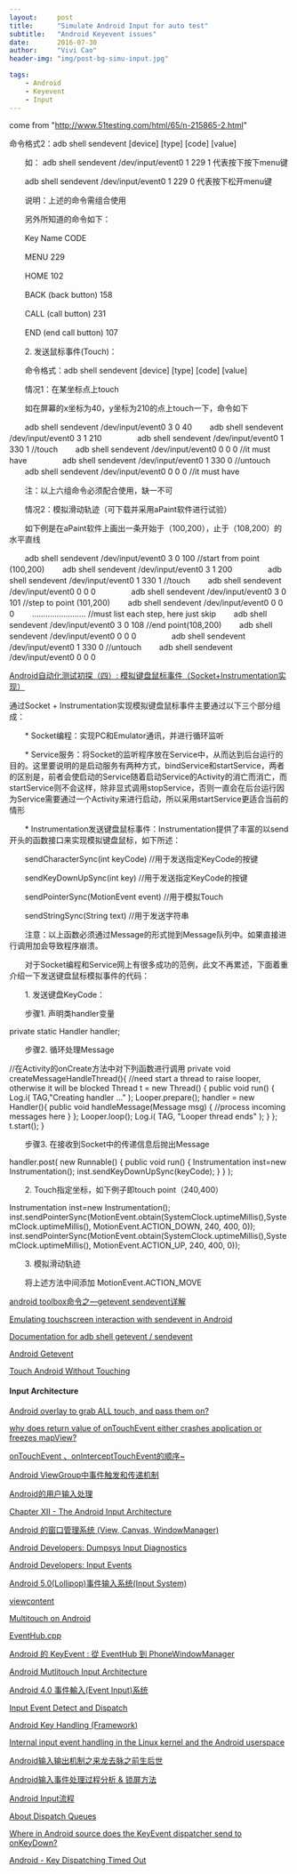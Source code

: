 ```yaml
---
layout:     post
title:      "Simulate Android Input for auto test"
subtitle:   "Android Keyevent issues"
date:       2016-07-30
author:     "Vivi Cao"
header-img: "img/post-bg-simu-input.jpg"

tags:
    - Android
    - Keyevent
    - Input
---
```


come from "http://www.51testing.com/html/65/n-215865-2.html"

命令格式2：adb shell sendevent [device] [type] [code] [value]

　　如： adb shell sendevent /dev/input/event0 1 229 1 代表按下按下menu键

　　adb shell sendevent /dev/input/event0 1 229 0 代表按下松开menu键

　　说明：上述的命令需组合使用

　　另外所知道的命令如下：

　　Key Name                        CODE

　　MENU                                 229

　　HOME                                 102

　　BACK (back button)            158

　　CALL (call button)               231

　　END (end call button)         107

　　2. 发送鼠标事件(Touch)：

　　命令格式：adb shell sendevent [device] [type] [code] [value]

　　情况1：在某坐标点上touch

　　如在屏幕的x坐标为40，y坐标为210的点上touch一下，命令如下

　　adb shell sendevent /dev/input/event0 3 0 40
　　adb shell sendevent /dev/input/event0 3 1 210
　　
　　adb shell sendevent /dev/input/event0 1 330 1 //touch
　　adb shell sendevent /dev/input/event0 0 0 0       //it must have
　　
　　adb shell sendevent /dev/input/event0 1 330 0 //untouch
　　adb shell sendevent /dev/input/event0 0 0 0 //it must have

　　注：以上六组命令必须配合使用，缺一不可

　　情况2：模拟滑动轨迹（可下载并采用aPaint软件进行试验）

　　如下例是在aPaint软件上画出一条开始于（100,200），止于（108,200）的水平直线

　　adb shell sendevent /dev/input/event0 3 0 100 //start from point (100,200)
　　adb shell sendevent /dev/input/event0 3 1 200
　　
　　adb shell sendevent /dev/input/event0 1 330 1 //touch
　　adb shell sendevent /dev/input/event0 0 0 0
　　
　　adb shell sendevent /dev/input/event0 3 0 101 //step to point (101,200)
　　adb shell sendevent /dev/input/event0 0 0 0
　　……………………                                                  //must list each step, here just skip
　　adb shell sendevent /dev/input/event0 3 0 108 //end point(108,200)
　　adb shell sendevent /dev/input/event0 0 0 0
　　
　　adb shell sendevent /dev/input/event0 1 330 0 //untouch
　　adb shell sendevent /dev/input/event0 0 0 0


[Android自动化测试初探（四）: 模拟键盘鼠标事件（Socket+Instrumentation实现）](http://www.51testing.com/html/14/n-215814.html)

通过Socket + Instrumentation实现模拟键盘鼠标事件主要通过以下三个部分组成：

　　*   Socket编程：实现PC和Emulator通讯，并进行循环监听

　　*   Service服务：将Socket的监听程序放在Service中，从而达到后台运行的目的。这里要说明的是启动服务有两种方式，bindService和startService，两者的区别是，前者会使启动的Service随着启动Service的Activity的消亡而消亡，而startService则不会这样，除非显式调用stopService，否则一直会在后台运行因为Service需要通过一个Activity来进行启动，所以采用startService更适合当前的情形

　　*   Instrumentation发送键盘鼠标事件：Instrumentation提供了丰富的以send开头的函数接口来实现模拟键盘鼠标，如下所述：

　　sendCharacterSync(int keyCode)            //用于发送指定KeyCode的按键

　　sendKeyDownUpSync(int key)                //用于发送指定KeyCode的按键

　　sendPointerSync(MotionEvent event)     //用于模拟Touch

　　sendStringSync(String text)                   //用于发送字符串

　　注意：以上函数必须通过Message的形式抛到Message队列中。如果直接进行调用加会导致程序崩溃。

　　对于Socket编程和Service网上有很多成功的范例，此文不再累述，下面着重介绍一下发送键盘鼠标模拟事件的代码：

　　1.  发送键盘KeyCode：

　　步骤1. 声明类handler变量

private static Handler handler;

　　步骤2. 循环处理Message

//在Activity的onCreate方法中对下列函数进行调用
private void createMessageHandleThread(){
    //need start a thread to raise looper, otherwise it will be blocked
        Thread t = new Thread() {
            public void run() {
                Log.i( TAG,"Creating handler ..." );
                Looper.prepare();
                handler = new Handler(){
                    public void handleMessage(Message msg) {
                           //process incoming messages here
                    }
                };
                Looper.loop();
                Log.i( TAG, "Looper thread ends" );
            }
        };
        t.start();
}

　　步骤3. 在接收到Socket中的传递信息后抛出Message

handler.post( new Runnable() {
            public void run() {
Instrumentation inst=new Instrumentation();
inst.sendKeyDownUpSync(keyCode);
}
} );

　　2. Touch指定坐标，如下例子即touch point（240,400）

Instrumentation inst=new Instrumentation();
inst.sendPointerSync(MotionEvent.obtain(SystemClock.uptimeMillis(),SystemClock.uptimeMillis(), MotionEvent.ACTION_DOWN, 240, 400, 0));
inst.sendPointerSync(MotionEvent.obtain(SystemClock.uptimeMillis(),SystemClock.uptimeMillis(), MotionEvent.ACTION_UP, 240, 400, 0));

　　3. 模拟滑动轨迹

　　将上述方法中间添加 MotionEvent.ACTION_MOVE



[android toolbox命令之—getevent sendevent详解](http://mengren425.lofter.com/post/1cc9ec41_51eb071)

[Emulating touchscreen interaction with sendevent in Android ](http://ktnr74.blogspot.hk/2013/06/emulating-touchscreen-interaction-with.html)

[Documentation for adb shell getevent / sendevent](http://android.stackexchange.com/questions/26261/documentation-for-adb-shell-getevent-sendevent)

[Android Getevent](http://source.android.com/devices/input/getevent.html)

[Touch Android Without Touching ](http://www.slideshare.net/SeongJaePark1/touch-android-without-touching-presentation)


#### Input Architecture

[Android overlay to grab ALL touch, and pass them on?](http://stackoverflow.com/questions/9085022/android-overlay-to-grab-all-touch-and-pass-them-on)

[why does return value of onTouchEvent either crashes application or freezes mapView?](http://stackoverflow.com/questions/7713458/why-does-return-value-of-ontouchevent-either-crashes-application-or-freezes-mapv)

[onTouchEvent 、onInterceptTouchEvent的顺序~ ](http://yxwww.iteye.com/blog/1409461)

[Android ViewGroup中事件触发和传递机制 ](http://blog.csdn.net/starfeng11/article/details/7009338)

[Android的用户输入处理](http://www.cnblogs.com/samchen2009/p/3368158.html)

[Chapter XII - The Android Input Architecture](http://newandroidbook.com/Book/Input.html?r)

[Android 的窗口管理系统 (View, Canvas, WindowManager)](http://www.cnblogs.com/samchen2009/p/3367496.html)

[Android Developers: Dumpsys Input Diagnostics](https://source.android.com/devices/input/diagnostics.html)

[Android Developers: Input Events](https://developer.android.com/guide/topics/ui/ui-events.html)

[Android 5.0(Lollipop)事件输入系统(Input System) ](http://blog.csdn.net/jinzhuojun/article/details/41909159)

[viewcontent](http://digitalcommons.calpoly.edu/cgi/viewcontent.cgi?article=1568&context=theses)

[Multitouch on Android](http://lii-enac.fr/en/architecture/linux-input/multitouch-android-howto.html)

[EventHub.cpp](http://berebereport.tistory.com/65)

[Android 的 KeyEvent : 從 EventHub 到 PhoneWindowManager ](http://mf99coding.logdown.com/posts/162658-android-keyevent-processes)

[Android Mutlitouch Input Architecture](https://virdust.wordpress.com/2009/06/16/android-mutlitouch-input-architecture/)

[Android 4.0 事件輸入(Event Input)系统](http://linux-vincent.blogspot.hk/2014/08/android-40-event-input.html)

[Input Event Detect and Dispatch](https://cphacker0901.wordpress.com/1900/12/03/android-input-event-dispatching/)

[Android Key Handling (Framework)](http://stackoverflow.com/questions/11947653/android-key-handling-framework)

[Internal input event handling in the Linux kernel and the Android userspace ](https://seasonofcode.com/posts/internal-input-event-handling-in-the-linux-kernel-and-the-android-userspace.html)

[Android输入输出机制之来龙去脉之前生后世](http://daojin.iteye.com/blog/1267890)

[Android输入事件处理过程分析 & 锁屏方法](http://blog.sina.com.cn/s/blog_3e3fcadd0100hrzf.html)

[Android Input流程](http://www.jianshu.com/p/38f2da61973d)

[About Dispatch Queues](https://developer.apple.com/library/ios/documentation/General/Conceptual/ConcurrencyProgrammingGuide/OperationQueues/OperationQueues.html)

[Where in Android source does the KeyEvent dispatcher send to onKeyDown?](http://stackoverflow.com/questions/7682590/where-in-android-source-does-the-keyevent-dispatcher-send-to-onkeydown)

[Android - Key Dispatching Timed Out](http://stackoverflow.com/questions/3467205/android-key-dispatching-timed-out)

